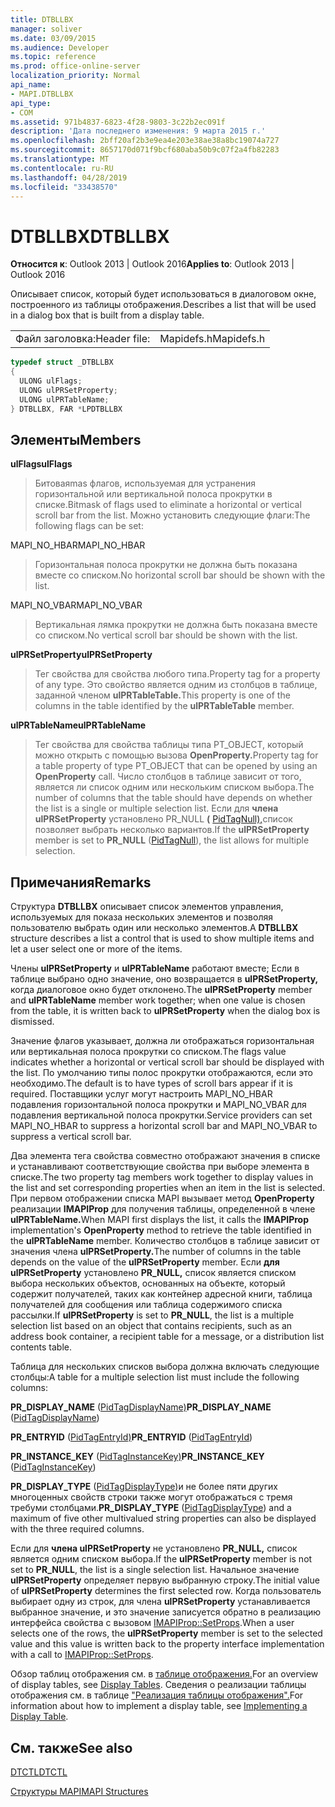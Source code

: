 ```yaml
---
title: DTBLLBX
manager: soliver
ms.date: 03/09/2015
ms.audience: Developer
ms.topic: reference
ms.prod: office-online-server
localization_priority: Normal
api_name:
- MAPI.DTBLLBX
api_type:
- COM
ms.assetid: 971b4837-6823-4f28-9803-3c22b2ec091f
description: 'Дата последнего изменения: 9 марта 2015 г.'
ms.openlocfilehash: 2bff20af2b3e9ea4e203e38ae38a8bc19074a727
ms.sourcegitcommit: 8657170d071f9bcf680aba50b9c07f2a4fb82283
ms.translationtype: MT
ms.contentlocale: ru-RU
ms.lasthandoff: 04/28/2019
ms.locfileid: "33438570"
---
```

# <a name="dtbllbx"></a><span data-ttu-id="5f787-103">DTBLLBX</span><span class="sxs-lookup"><span data-stu-id="5f787-103">DTBLLBX</span></span>

  
  
<span data-ttu-id="5f787-104">**Относится к**: Outlook 2013 | Outlook 2016</span><span class="sxs-lookup"><span data-stu-id="5f787-104">**Applies to**: Outlook 2013 | Outlook 2016</span></span> 
  
<span data-ttu-id="5f787-105">Описывает список, который будет использоваться в диалоговом окне, построенного из таблицы отображения.</span><span class="sxs-lookup"><span data-stu-id="5f787-105">Describes a list that will be used in a dialog box that is built from a display table.</span></span>
  
|||
|:-----|:-----|
|<span data-ttu-id="5f787-106">Файл заголовка:</span><span class="sxs-lookup"><span data-stu-id="5f787-106">Header file:</span></span>  <br/> |<span data-ttu-id="5f787-107">Mapidefs.h</span><span class="sxs-lookup"><span data-stu-id="5f787-107">Mapidefs.h</span></span>  <br/> |
   
```cpp
typedef struct _DTBLLBX
{
  ULONG ulFlags;
  ULONG ulPRSetProperty;
  ULONG ulPRTableName;
} DTBLLBX, FAR *LPDTBLLBX

```

## <a name="members"></a><span data-ttu-id="5f787-108">Элементы</span><span class="sxs-lookup"><span data-stu-id="5f787-108">Members</span></span>

 <span data-ttu-id="5f787-109">**ulFlags**</span><span class="sxs-lookup"><span data-stu-id="5f787-109">**ulFlags**</span></span>
  
> <span data-ttu-id="5f787-110">Битоваяmas флагов, используемая для устранения горизонтальной или вертикальной полоса прокрутки в списке.</span><span class="sxs-lookup"><span data-stu-id="5f787-110">Bitmask of flags used to eliminate a horizontal or vertical scroll bar from the list.</span></span> <span data-ttu-id="5f787-111">Можно установить следующие флаги:</span><span class="sxs-lookup"><span data-stu-id="5f787-111">The following flags can be set:</span></span>
    
<span data-ttu-id="5f787-112">MAPI_NO_HBAR</span><span class="sxs-lookup"><span data-stu-id="5f787-112">MAPI_NO_HBAR</span></span> 
  
> <span data-ttu-id="5f787-113">Горизонтальная полоса прокрутки не должна быть показана вместе со списком.</span><span class="sxs-lookup"><span data-stu-id="5f787-113">No horizontal scroll bar should be shown with the list.</span></span>
    
<span data-ttu-id="5f787-114">MAPI_NO_VBAR</span><span class="sxs-lookup"><span data-stu-id="5f787-114">MAPI_NO_VBAR</span></span> 
  
> <span data-ttu-id="5f787-115">Вертикальная лямка прокрутки не должна быть показана вместе со списком.</span><span class="sxs-lookup"><span data-stu-id="5f787-115">No vertical scroll bar should be shown with the list.</span></span>
    
 <span data-ttu-id="5f787-116">**ulPRSetProperty**</span><span class="sxs-lookup"><span data-stu-id="5f787-116">**ulPRSetProperty**</span></span>
  
> <span data-ttu-id="5f787-117">Тег свойства для свойства любого типа.</span><span class="sxs-lookup"><span data-stu-id="5f787-117">Property tag for a property of any type.</span></span> <span data-ttu-id="5f787-118">Это свойство является одним из столбцов в таблице, заданной членом **ulPRTableTable.**</span><span class="sxs-lookup"><span data-stu-id="5f787-118">This property is one of the columns in the table identified by the **ulPRTableTable** member.</span></span> 
    
 <span data-ttu-id="5f787-119">**ulPRTableName**</span><span class="sxs-lookup"><span data-stu-id="5f787-119">**ulPRTableName**</span></span>
  
> <span data-ttu-id="5f787-120">Тег свойства для свойства таблицы типа PT_OBJECT, который можно открыть с помощью вызова **OpenProperty.**</span><span class="sxs-lookup"><span data-stu-id="5f787-120">Property tag for a table property of type PT_OBJECT that can be opened by using an **OpenProperty** call.</span></span> <span data-ttu-id="5f787-121">Число столбцов в таблице зависит от того, является ли список одним или нескольким списком выбора.</span><span class="sxs-lookup"><span data-stu-id="5f787-121">The number of columns that the table should have depends on whether the list is a single or multiple selection list.</span></span> <span data-ttu-id="5f787-122">Если для **члена ulPRSetProperty** установлено PR_NULL **(** [PidTagNull),](pidtagnull-canonical-property.md)список позволяет выбрать несколько вариантов.</span><span class="sxs-lookup"><span data-stu-id="5f787-122">If the **ulPRSetProperty** member is set to **PR_NULL** ([PidTagNull](pidtagnull-canonical-property.md)), the list allows for multiple selection.</span></span>
    
## <a name="remarks"></a><span data-ttu-id="5f787-123">Примечания</span><span class="sxs-lookup"><span data-stu-id="5f787-123">Remarks</span></span>

<span data-ttu-id="5f787-124">Структура **DTBLLBX** описывает список элементов управления, используемых для показа нескольких элементов и позволяя пользователю выбрать один или несколько элементов.</span><span class="sxs-lookup"><span data-stu-id="5f787-124">A **DTBLLBX** structure describes a list a control that is used to show multiple items and let a user select one or more of the items.</span></span> 
  
<span data-ttu-id="5f787-125">Члены **ulPRSetProperty** и **ulPRTableName** работают вместе; Если в таблице выбрано одно значение, оно возвращается в **ulPRSetProperty,** когда диалоговое окно будет отклонено.</span><span class="sxs-lookup"><span data-stu-id="5f787-125">The **ulPRSetProperty** member and **ulPRTableName** member work together; when one value is chosen from the table, it is written back to **ulPRSetProperty** when the dialog box is dismissed.</span></span> 
  
<span data-ttu-id="5f787-126">Значение флагов указывает, должна ли отображаться горизонтальная или вертикальная полоса прокрутки со списком.</span><span class="sxs-lookup"><span data-stu-id="5f787-126">The flags value indicates whether a horizontal or vertical scroll bar should be displayed with the list.</span></span> <span data-ttu-id="5f787-127">По умолчанию типы полос прокрутки отображаются, если это необходимо.</span><span class="sxs-lookup"><span data-stu-id="5f787-127">The default is to have types of scroll bars appear if it is required.</span></span> <span data-ttu-id="5f787-128">Поставщики услуг могут настроить MAPI_NO_HBAR подавления горизонтальной полоса прокрутки и MAPI_NO_VBAR для подавления вертикальной полоса прокрутки.</span><span class="sxs-lookup"><span data-stu-id="5f787-128">Service providers can set MAPI_NO_HBAR to suppress a horizontal scroll bar and MAPI_NO_VBAR to suppress a vertical scroll bar.</span></span> 
  
<span data-ttu-id="5f787-129">Два элемента тега свойства совместно отображают значения в списке и устанавливают соответствующие свойства при выборе элемента в списке.</span><span class="sxs-lookup"><span data-stu-id="5f787-129">The two property tag members work together to display values in the list and set corresponding properties when an item in the list is selected.</span></span> <span data-ttu-id="5f787-130">При первом отображении списка MAPI вызывает метод **OpenProperty** реализации **IMAPIProp** для получения таблицы, определенной в члене **ulPRTableName.**</span><span class="sxs-lookup"><span data-stu-id="5f787-130">When MAPI first displays the list, it calls the **IMAPIProp** implementation's **OpenProperty** method to retrieve the table identified in the **ulPRTableName** member.</span></span> <span data-ttu-id="5f787-131">Количество столбцов в таблице зависит от значения члена **ulPRSetProperty.**</span><span class="sxs-lookup"><span data-stu-id="5f787-131">The number of columns in the table depends on the value of the **ulPRSetProperty** member.</span></span> <span data-ttu-id="5f787-132">Если **для ulPRSetProperty** установлено **PR_NULL,** список является списком выбора нескольких объектов, основанных на объекте, который содержит получателей, таких как контейнер адресной книги, таблица получателей для сообщения или таблица содержимого списка рассылки.</span><span class="sxs-lookup"><span data-stu-id="5f787-132">If **ulPRSetProperty** is set to **PR_NULL**, the list is a multiple selection list based on an object that contains recipients, such as an address book container, a recipient table for a message, or a distribution list contents table.</span></span> 
  
<span data-ttu-id="5f787-133">Таблица для нескольких списков выбора должна включать следующие столбцы:</span><span class="sxs-lookup"><span data-stu-id="5f787-133">A table for a multiple selection list must include the following columns:</span></span>
  
 <span data-ttu-id="5f787-134">**PR_DISPLAY_NAME** ([PidTagDisplayName)](pidtagdisplayname-canonical-property.md)</span><span class="sxs-lookup"><span data-stu-id="5f787-134">**PR_DISPLAY_NAME** ([PidTagDisplayName](pidtagdisplayname-canonical-property.md))</span></span>
  
 <span data-ttu-id="5f787-135">**PR_ENTRYID** ([PidTagEntryId)](pidtagentryid-canonical-property.md)</span><span class="sxs-lookup"><span data-stu-id="5f787-135">**PR_ENTRYID** ([PidTagEntryId](pidtagentryid-canonical-property.md))</span></span>
  
 <span data-ttu-id="5f787-136">**PR_INSTANCE_KEY** ([PidTagInstanceKey)](pidtaginstancekey-canonical-property.md)</span><span class="sxs-lookup"><span data-stu-id="5f787-136">**PR_INSTANCE_KEY** ([PidTagInstanceKey](pidtaginstancekey-canonical-property.md))</span></span>
  
 <span data-ttu-id="5f787-137">**PR_DISPLAY_TYPE** ([PidTagDisplayType)](pidtagdisplaytype-canonical-property.md)и не более пяти других многоценных свойств строки также могут отображаться с тремя требуми столбцами.</span><span class="sxs-lookup"><span data-stu-id="5f787-137">**PR_DISPLAY_TYPE** ([PidTagDisplayType](pidtagdisplaytype-canonical-property.md)) and a maximum of five other multivalued string properties can also be displayed with the three required columns.</span></span> 
  
<span data-ttu-id="5f787-138">Если для **члена ulPRSetProperty** не установлено **PR_NULL,** список является одним списком выбора.</span><span class="sxs-lookup"><span data-stu-id="5f787-138">If the **ulPRSetProperty** member is not set to **PR_NULL**, the list is a single selection list.</span></span> <span data-ttu-id="5f787-139">Начальное значение **ulPRSetProperty** определяет первую выбранную строку.</span><span class="sxs-lookup"><span data-stu-id="5f787-139">The initial value of **ulPRSetProperty** determines the first selected row.</span></span> <span data-ttu-id="5f787-140">Когда пользователь выбирает одну из строк, для члена **ulPRSetProperty** устанавливается выбранное значение, и это значение записуется обратно в реализацию интерфейса свойства с вызовом [IMAPIProp::SetProps](imapiprop-setprops.md).</span><span class="sxs-lookup"><span data-stu-id="5f787-140">When a user selects one of the rows, the **ulPRSetProperty** member is set to the selected value and this value is written back to the property interface implementation with a call to [IMAPIProp::SetProps](imapiprop-setprops.md).</span></span> 
  
<span data-ttu-id="5f787-141">Обзор таблиц отображения см. в [таблице отображения.](display-tables.md)</span><span class="sxs-lookup"><span data-stu-id="5f787-141">For an overview of display tables, see [Display Tables](display-tables.md).</span></span> <span data-ttu-id="5f787-142">Сведения о реализации таблицы отображения см. в таблице ["Реализация таблицы отображения".](display-table-implementation.md)</span><span class="sxs-lookup"><span data-stu-id="5f787-142">For information about how to implement a display table, see [Implementing a Display Table](display-table-implementation.md).</span></span>
  
## <a name="see-also"></a><span data-ttu-id="5f787-143">См. также</span><span class="sxs-lookup"><span data-stu-id="5f787-143">See also</span></span>



[<span data-ttu-id="5f787-144">DTCTL</span><span class="sxs-lookup"><span data-stu-id="5f787-144">DTCTL</span></span>](dtctl.md)


[<span data-ttu-id="5f787-145">Структуры MAPI</span><span class="sxs-lookup"><span data-stu-id="5f787-145">MAPI Structures</span></span>](mapi-structures.md)

